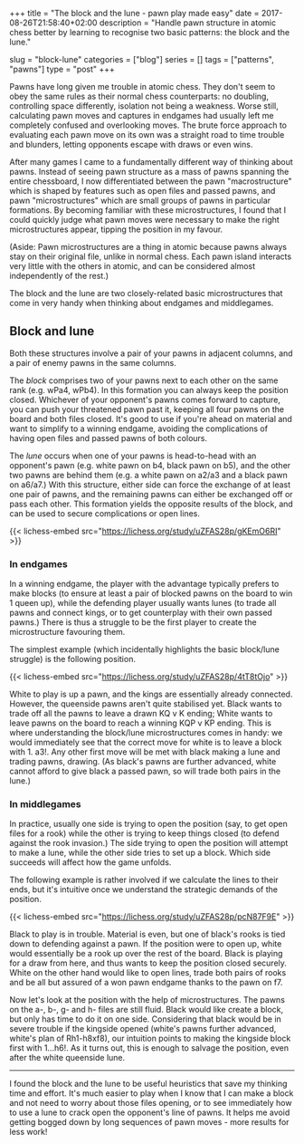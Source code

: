 +++
title = "The block and the lune - pawn play made easy"
date = 2017-08-26T21:58:40+02:00
description = "Handle pawn structure in atomic chess better by learning to recognise two basic patterns: the block and the lune."

slug = "block-lune"
categories = ["blog"]
series = []
tags = ["patterns", "pawns"]
type = "post"
+++

Pawns have long given me trouble in atomic chess. They don't seem to obey the same rules as their normal chess counterparts: no doubling, controlling space differently, isolation not being a weakness. Worse still, calculating pawn moves and captures in endgames had usually left me completely confused and overlooking moves. The brute force approach to evaluating each pawn move on its own was a straight road to time trouble and blunders, letting opponents escape with draws or even wins.

After many games I came to a fundamentally different way of thinking about pawns. Instead of seeing pawn structure as a mass of pawns spanning the entire chessboard, I now differentiated between the pawn "macrostructure" which is shaped by features such as open files and passed pawns, and pawn "microstructures" which are small groups of pawns in particular formations. By becoming familiar with these microstructures, I found that I could quickly judge what pawn moves were necessary to make the right microstructures appear, tipping the position in my favour.

(Aside: Pawn microstructures are a thing in atomic because pawns always stay on their original file, unlike in normal chess. Each pawn island interacts very little with the others in atomic, and can be considered almost independently of the rest.)

The block and the lune are two closely-related basic microstructures that come in very handy when thinking about endgames and middlegames.


## Block and lune ##
Both these structures involve a pair of your pawns in adjacent columns, and a pair of enemy pawns in the same columns.

The *block* comprises two of your pawns next to each other on the same rank (e.g. wPa4, wPb4). In this formation you can always keep the position closed. Whichever of your opponent's pawns comes forward to capture, you can push your threatened pawn past it, keeping all four pawns on the board and both files closed. It's good to use if you're ahead on material and want to simplify to a winning endgame, avoiding the complications of having open files and passed pawns of both colours.

The *lune* occurs when one of your pawns is head-to-head with an opponent's pawn (e.g. white pawn on b4, black pawn on b5), and the other two pawns are behind them (e.g. a white pawn on a2/a3 and a black pawn on a6/a7.) With this structure, either side can force the exchange of at least one pair of pawns, and the remaining pawns can either be exchanged off or pass each other. This formation yields the opposite results of the block, and can be used to secure complications or open lines.

{{< lichess-embed src="https://lichess.org/study/uZFAS28p/gKEmO6RI" >}}

[//]: # (FEN: 8/8/1pp3p1/5p2/1PP2P2/6P1/8/8 w - - 0 1)


### In endgames ###
In a winning endgame, the player with the advantage typically prefers to make blocks (to ensure at least a pair of blocked pawns on the board to win 1 queen up), while the defending player usually wants lunes (to trade all pawns and connect kings, or to get counterplay with their own passed pawns.) There is thus a struggle to be the first player to create the microstructure favouring them.

The simplest example (which incidentally highlights the basic block/lune struggle) is the following position.

{{< lichess-embed src="https://lichess.org/study/uZFAS28p/4tT8tOjo" >}}

[//]: # (FEN: 8/8/8/pp6/8/1P5k/P6P/7K w - - 0 1)

White to play is up a pawn, and the kings are essentially already connected. However, the queenside pawns aren't quite stabilised yet. Black wants to trade off all the pawns to leave a drawn KQ v K ending; White wants to leave pawns on the board to reach a winning KQP v KP ending. This is where understanding the block/lune microstructures comes in handy: we would immediately see that the correct move for white is to leave a block with 1. a3!. Any other first move will be met with black making a lune and trading pawns, drawing. (As black's pawns are further advanced, white cannot afford to give black a passed pawn, so will trade both pairs in the lune.)


### In middlegames ###
In practice, usually one side is trying to open the position (say, to get open files for a rook) while the other is trying to keep things closed (to defend against the rook invasion.) The side trying to open the position will attempt to make a lune, while the other side tries to set up a block. Which side succeeds will affect how the game unfolds.

The following example is rather involved if we calculate the lines to their ends, but it's intuitive once we understand the strategic demands of the position.

{{< lichess-embed src="https://lichess.org/study/uZFAS28p/pcN87F9E" >}}

[//]: # (FEN: r2k1r2/p4P1p/1p2p1p1/3p4/1PpP2PP/2P5/P7/2RK3R b - - 0 1)

Black to play is in trouble. Material is even, but one of black's rooks is tied down to defending against a pawn. If the position were to open up, white would essentially be a rook up over the rest of the board. Black is playing for a draw from here, and thus wants to keep the position closed securely. White on the other hand would like to open lines, trade both pairs of rooks and be all but assured of a won pawn endgame thanks to the pawn on f7.

Now let's look at the position with the help of microstructures. The pawns on the a-, b-, g- and h- files are still fluid. Black would like create a block, but only has time to do it on one side. Considering that black would be in severe trouble if the kingside opened (white's pawns further advanced, white's plan of Rh1-h8xf8), our intuition points to making the kingside block first with 1...h6!. As it turns out, this is enough to salvage the position, even after the white queenside lune.

-----------

I found the block and the lune to be useful heuristics that save my thinking time and effort. It's much easier to play when I know that I can make a block and not need to worry about those files opening, or to see immediately how to use a lune to crack open the opponent's line of pawns. It helps me avoid getting bogged down by long sequences of pawn moves - more results for less work!
